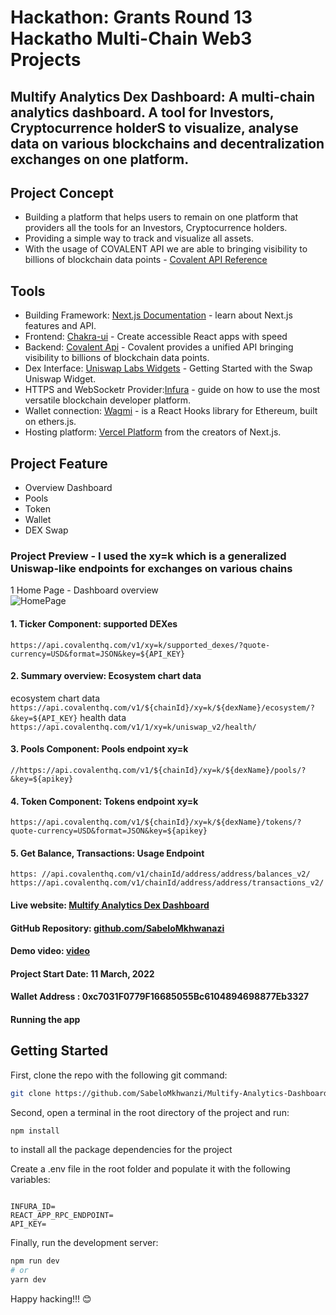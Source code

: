# Hackathon: Grants Round 13 Hackatho Multi-Chain Web3 Projects

## Multify Analytics Dex Dashboard: A multi-chain analytics dashboard. A tool for Investors, Cryptocurrence holderS to visualize, analyse data on various blockchains and decentralization exchanges on one platform.

## Project Concept
* Building a platform that helps users to remain on one platform that providers all the tools for an Investors, Cryptocurrence holders.
* Providing a simple way to track and visualize all assets.
* With the usage of COVALENT API we are able to bringing visibility to billions of blockchain data points - [Covalent API Reference](https://chakra-ui.com/) 

## Tools
* Building Framework: [Next.js Documentation](https://nextjs.org/docs) - learn about Next.js features and API.
* Frontend: [Chakra-ui](https://chakra-ui.com/) - Create accessible React apps with speed
* Backend: [Covalent Api](https://www.covalenthq.com/) - Covalent provides a unified API bringing visibility to billions of blockchain data points.
* Dex Interface: [Uniswap Labs Widgets](https://docs.uniswap.org/sdk/widgets/swap-widget) - Getting Started with the Swap Uniswap Widget.
* HTTPS and WebSocketr Provider:[Infura](https://docs.infura.io/infura/networks/ethereum) - guide on how to use the most versatile blockchain developer platform.
* Wallet connection: [Wagmi](https://wagmi-xyz.vercel.app/) - is a React Hooks library for Ethereum, built on ethers.js.
* Hosting platform: [Vercel Platform](https://vercel.com/new?utm_medium=default-template&filter=next.js&utm_source=create-next-app&utm_campaign=create-next-app-readme) from the creators of Next.js.

## Project Feature 
* Overview Dashboard
* Pools
* Token
* Wallet
* DEX Swap 

### Project Preview - I used the xy=k  which is a generalized Uniswap-like endpoints for exchanges on various chains 

1 Home Page - Dashboard overview\
![HomePage](https://github.com/SabeloMkhwanzi/Multify-Analytics-Dashboard/blob/main/public/Multify-homepage-GR13-Hackathon1.jpg)


#### 1. Ticker Component:  supported DEXes 
```https://api.covalenthq.com/v1/xy=k/supported_dexes/?quote-currency=USD&format=JSON&key=${API_KEY}```

#### 2. Summary overview: Ecosystem chart data
ecosystem chart data
```https://api.covalenthq.com/v1/${chainId}/xy=k/${dexName}/ecosystem/?&key=${API_KEY}```
health data
```https://api.covalenthq.com/v1/1/xy=k/uniswap_v2/health/```

#### 3. Pools Component: Pools endpoint xy=k 

```//https://api.covalenthq.com/v1/${chainId}/xy=k/${dexName}/pools/?&key=${apikey}```

#### 4. Token Component: Tokens endpoint xy=k
```https://api.covalenthq.com/v1/${chainId}/xy=k/${dexName}/tokens/?quote-currency=USD&format=JSON&key=${apikey}```

#### 5. Get Balance, Transactions: Usage Endpoint
```https: //api.covalenthq.com/v1/chainId/address/address/balances_v2/ https://api.covalenthq.com/v1/chainId/address/address/transactions_v2/```

#### Live website: [Multify Analytics Dex Dashboard](https://multify.vercel.app/)

#### GitHub Repository: [github.com/SabeloMkhwanazi](https://github.com/SabeloMkhwanzi/Multify-Analytics-Dashboard)

#### Demo video: [video](https://youtu.be/FAbeKKlyvFY)

#### Project Start Date: 11 March, 2022

#### Wallet Address : 0xc7031F0779F16685055Bc6104894698877Eb3327

#### Running the app

## Getting Started

First, clone the repo with the following git command:

```bash
git clone https://github.com/SabeloMkhwanzi/Multify-Analytics-Dashboard/
```

Second, open a terminal in the root directory of the project and run:

```bash
npm install
```

to install all the package dependencies for the project


Create a .env file in the root folder and populate it with the following variables:

```

INFURA_ID=
REACT_APP_RPC_ENDPOINT=
API_KEY=

```
Finally, run the development server:

```bash
npm run dev
# or
yarn dev
```
Happy hacking!!! 😊

